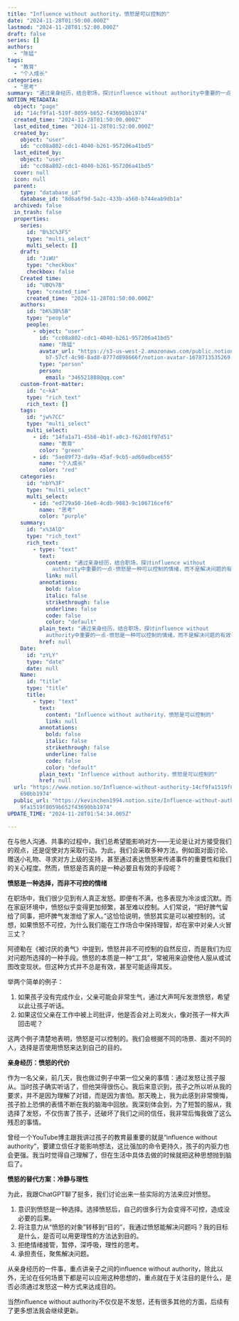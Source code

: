 ```yaml
---
title: "Influence without authority，愤怒是可以控制的"
date: "2024-11-28T01:50:00.000Z"
lastmod: "2024-11-28T01:52:00.000Z"
draft: false
series: []
authors:
  - "陈猛"
tags:
  - "教育"
  - "个人成长"
categories:
  - "思考"
summary: "通过亲身经历，结合职场，探讨influence without authority中重要的一点-愤怒是一种可以控制的情绪，而不是解决问题的有效手段。"
NOTION_METADATA:
  object: "page"
  id: "14cf9fa1-519f-8059-b652-f43690bb1974"
  created_time: "2024-11-28T01:50:00.000Z"
  last_edited_time: "2024-11-28T01:52:00.000Z"
  created_by:
    object: "user"
    id: "cc08a802-cdc1-4040-b261-957206a41bd5"
  last_edited_by:
    object: "user"
    id: "cc08a802-cdc1-4040-b261-957206a41bd5"
  cover: null
  icon: null
  parent:
    type: "database_id"
    database_id: "8d6a6f9d-5a2c-433b-a560-b744eab9db1a"
  archived: false
  in_trash: false
  properties:
    series:
      id: "B%3C%3FS"
      type: "multi_select"
      multi_select: []
    draft:
      id: "JiWU"
      type: "checkbox"
      checkbox: false
    Created time:
      id: "UBQ%7B"
      type: "created_time"
      created_time: "2024-11-28T01:50:00.000Z"
    authors:
      id: "bK%3B%5B"
      type: "people"
      people:
        - object: "user"
          id: "cc08a802-cdc1-4040-b261-957206a41bd5"
          name: "陈猛"
          avatar_url: "https://s3-us-west-2.amazonaws.com/public.notion-static.com/775523\
            b7-57cf-4c98-8ad8-8777d898666f/notion-avatar-1678713535269.png"
          type: "person"
          person:
            email: "346521888@qq.com"
    custom-front-matter:
      id: "c~kA"
      type: "rich_text"
      rich_text: []
    tags:
      id: "jw%7CC"
      type: "multi_select"
      multi_select:
        - id: "14fa1a71-45b8-4b1f-a0c3-f62d01f97d51"
          name: "教育"
          color: "green"
        - id: "5ae89f73-da9a-45af-9cb5-ad60adbce655"
          name: "个人成长"
          color: "red"
    categories:
      id: "nbY%3F"
      type: "multi_select"
      multi_select:
        - id: "ed729a50-16e0-4cdb-9083-9c106716cef6"
          name: "思考"
          color: "purple"
    summary:
      id: "x%3AlD"
      type: "rich_text"
      rich_text:
        - type: "text"
          text:
            content: "通过亲身经历，结合职场，探讨influence without
              authority中重要的一点-愤怒是一种可以控制的情绪，而不是解决问题的有效手段。"
            link: null
          annotations:
            bold: false
            italic: false
            strikethrough: false
            underline: false
            code: false
            color: "default"
          plain_text: "通过亲身经历，结合职场，探讨influence without
            authority中重要的一点-愤怒是一种可以控制的情绪，而不是解决问题的有效手段。"
          href: null
    Date:
      id: "zYLY"
      type: "date"
      date: null
    Name:
      id: "title"
      type: "title"
      title:
        - type: "text"
          text:
            content: "Influence without authority，愤怒是可以控制的"
            link: null
          annotations:
            bold: false
            italic: false
            strikethrough: false
            underline: false
            code: false
            color: "default"
          plain_text: "Influence without authority，愤怒是可以控制的"
          href: null
  url: "https://www.notion.so/Influence-without-authority-14cf9fa1519f8059b652f43\
    690bb1974"
  public_url: "https://kevinchen1994.notion.site/Influence-without-authority-14cf\
    9fa1519f8059b652f43690bb1974"
UPDATE_TIME: "2024-11-28T01:54:34.005Z"

---
```

<link rel="stylesheet" href="https://cdn.jsdelivr.net/npm/katex@0.16.2/dist/katex.min.css" integrity="sha384-bYdxxUwYipFNohQlHt0bjN/LCpueqWz13HufFEV1SUatKs1cm4L6fFgCi1jT643X" crossorigin="anonymous">


在与他人沟通、共事的过程中，我们总希望能影响对方——无论是让对方接受我们的观点，还是促使对方采取行动。为此，我们会采取多种方法，例如面对面讨论、赠送小礼物、寻求对方上级的支持，甚至通过表达愤怒来传递事件的重要性和我们的关心程度。然而，愤怒是否真的是一种必要且有效的手段呢？


**愤怒是一种选择，而非不可控的情绪**


在职场中，我们很少见到有人真正发怒。即便有不满，也多表现为冷淡或沉默。而在家庭环境中，愤怒似乎变得更加频繁，甚至难以控制。人们常说，“把好脾气留给了同事，把坏脾气发泄给了家人。”这恰恰说明，愤怒其实是可以被控制的。试想，如果愤怒不可控，为什么我们能在工作场合中保持理智，却在家中对亲人火冒三丈？


阿德勒在《被讨厌的勇气》中提到，愤怒并非不可控制的自然反应，而是我们为应对问题所选择的一种手段。愤怒的本质是一种“工具”，常被用来迫使他人服从或试图改变现状。但这种方式并不总是有效，甚至可能适得其反。


举两个简单的例子：

1. 如果孩子没有完成作业，父亲可能会非常生气，通过大声呵斥发泄愤怒，希望以此让孩子听话。
1. 如果这位父亲在工作中被上司批评，他是否会对上司发火，像对孩子一样大声回击呢？

这两个例子清楚地表明，愤怒是可以控制的。我们会根据不同的场景、面对不同的人，选择是否使用愤怒来达到自己的目的。


**亲身经历：愤怒的代价**


作为一名父亲，前几天，我也做过例子中第一位父亲的事情：通过发怒让孩子服从。当时孩子确实听话了，但他哭得很伤心。我后来意识到，孩子之所以听从我的要求，并不是因为理解了对错，而是因为害怕。那天晚上，我为此感到非常懊悔，孩子脸上恐惧的表情不断在我的脑海中回放。我深刻体会到，为了短暂的服从，我选择了发怒，不仅伤害了孩子，还破坏了我们之间的信任，我非常后悔我做了这么残忍的事情。


曾经一个YouTube博主跟我讲过孩子的教育最重要的就是“influence without authority”，要建立信任才能影响想法，这比强加的命令更持久，孩子的内驱力也会更强。我当时觉得自己理解了，但在生活中具体去做的时候就把这种思想抛到脑后了。


**愤怒的替代方案：冷静与理性**


为此，我跟ChatGPT聊了挺多，我们讨论出来一些实际的方法来应对愤怒。

1. 意识到愤怒是一种选择。选择愤怒后，自己的很多行为会变得不可控，造成没必要的后果。
1. 将注意力从“愤怒的对象”转移到“目的”，我通过愤怒能解决问题吗？我的目标是什么，是否可以用更理性的方法达到目的。
1. 拒绝情绪接管，暂停，深呼吸，理性的思考。
1. 承担责任，聚焦解决问题。

从亲身经历的一件事，重点讲亲子之间的influence without authority，除此以外，无论在任何场景下都是可以应用这种思想的，重点就在于关注目的是什么，是否必须通过发怒这一种方式来达成目的。


当然influence without authority不仅仅是不发怒，还有很多其他的方面，后续有了更多想法我会继续更新。

